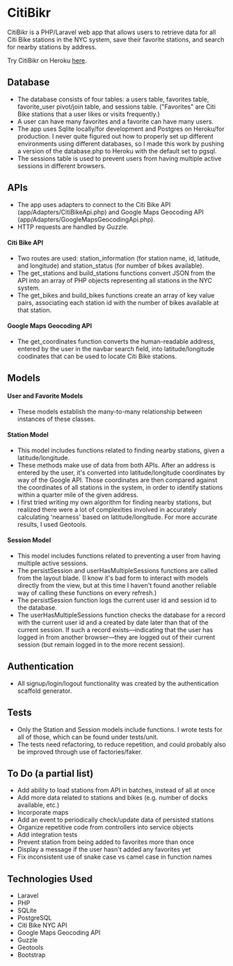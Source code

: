 # CitiBikr

CitiBikr is a PHP/Laravel web app that allows users to retrieve data for all Citi Bike stations in the NYC system, save their favorite stations, and search for nearby stations by address.

Try CitiBikr on Heroku [here](http://citibikr.herokuapp.com/).

## Database

* The database consists of four tables: a users table, favorites table, favorite_user pivot/join table, and sessions table. ("Favorites" are Citi Bike stations that a user likes or visits frequently.)
* A user can have many favorites and a favorite can have many users.
* The app uses Sqlite locally/for development and Postgres on Heroku/for production. I never quite figured out how to properly set up different environments using different databases, so I made this work by pushing a version of the database.php to Heroku with the default set to pgsql.
* The sessions table is used to prevent users from having multiple active sessions in different browsers.

## APIs

* The app uses adapters to connect to the Citi Bike API (app/Adapters/CitiBikeApi.php) and Google Maps Geocoding API (app/Adapters/GoogleMapsGeocodingApi.php).
* HTTP requests are handled by Guzzle.

#### Citi Bike API

* Two routes are used: station_information (for station name, id, latitude, and longitude) and station_status (for number of bikes available).
* The get_stations and build_stations functions convert JSON from the API into an array of PHP objects representing all stations in the NYC system.
* The get_bikes and build_bikes functions create an array of key value pairs, associating each station id with the number of bikes available at that station.

#### Google Maps Geocoding API

* The get_coordinates function converts the human-readable address, entered by the user in the navbar search field, into latitude/longitude coodinates that can be used to locate Citi Bike stations.

## Models

#### User and Favorite Models

* These models establish the many-to-many relationship between instances of these classes.

#### Station Model

* This model includes functions related to finding nearby stations, given a latitude/longitude.
* These methods make use of data from both APIs. After an address is entered by the user, it's converted into latitude/longitude coordinates by way of the Google API. Those coordinates are then compared against the coordinates of all stations in the system, in order to identify stations within a quarter mile of the given address.
* I first tried writing my own algorithm for finding nearby stations, but realized there were a lot of complexities involved in accurately calculating 'nearness' based on latitude/longitude. For more accurate results, I used Geotools.

#### Session Model

* This model includes functions related to preventing a user from having multiple active sessions.
* The persistSession and userHasMultipleSessions functions are called from the layout blade. (I know it's bad form to interact with models directly from the view, but at this time I haven't found another reliable way of calling these functions on every refresh.)
* The persistSession function logs the current user id and session id to the database.
* The userHasMultipleSessions function checks the database for a record with the current user id and a created by date later than that of the current session. If such a record exists—indicating that the user has logged in from another browser—they are logged out of their current session (but remain logged in to the more recent session).

## Authentication

* All signup/login/logout functionality was created by the authentication scaffold generator.

## Tests

* Only the Station and Session models include functions. I wrote tests for all of those, which can be found under tests/unit.
* The tests need refactoring, to reduce repetition, and could probably also be improved through use of factories/faker.

## To Do (a partial list)
* Add ability to load stations from API in batches, instead of all at once
* Add more data related to stations and bikes (e.g. number of docks available, etc.)
* Incorporate maps
* Add an event to periodically check/update data of persisted stations
* Organize repetitive code from controllers into service objects
* Add integration tests
* Prevent station from being added to favorites more than once
* Display a message if the user hasn't added any favorites yet
* Fix inconsistent use of snake case vs camel case in function names

## Technologies Used

* Laravel
* PHP
* SQLite
* PostgreSQL
* Citi Bike NYC API
* Google Maps Geocoding API
* Guzzle
* Geotools
* Bootstrap
